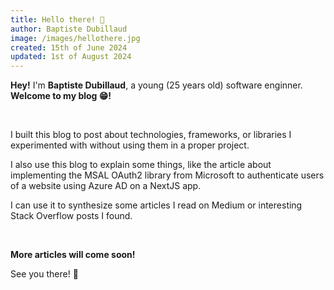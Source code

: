 ```yaml
---
title: Hello there! 👋
author: Baptiste Dubillaud
image: /images/hellothere.jpg
created: 15th of June 2024
updated: 1st of August 2024
---
```


**Hey!** I'm **Baptiste Dubillaud**, a young (25 years old) software enginner. **Welcome to my blog 😁!**  

&nbsp;

I built this blog to post about technologies, frameworks, or libraries I experimented with without using them in a proper project.

I also use this blog to explain some things, like the article about implementing the MSAL OAuth2 library from Microsoft to authenticate users of a website using Azure AD on a NextJS app.

I can use it to synthesize some articles I read on Medium or interesting Stack Overflow posts I found.

&nbsp;

**More articles will come soon!**

See you there! 👐
